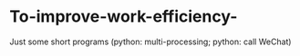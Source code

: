 # To-improve-work-efficiency-
Just some short programs (python: multi-processing; python: call WeChat)
